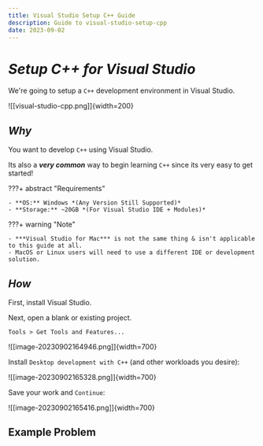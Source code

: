 ```yaml
---
title: Visual Studio Setup C++ Guide
description: Guide to visual-studio-setup-cpp
date: 2023-09-02
---
```


<!-- ## ***Nice to Know***
Information that you may want to know:

| *Topic*                         | *Link*                                      |
| ------------------------------- | -------------------------------------       |
| Computer Basics                 | [[Computer-Basics]]                         |
| Windows Basics                  | [[Windows]]                                 |
|                                 |                                             | -->

<!----------------------------------------------------------------------------->


# *Setup C++ for Visual Studio*

We're going to setup a `C++` development environment in Visual Studio.

![[visual-studio-cpp.png]]{width=200}

## *Why*

You want to develop `C++` using Visual Studio.

Its also a ***very common*** way to begin learning `C++` since its very easy to get started!

???+ abstract "Requirements"

    - **OS:** Windows *(Any Version Still Supported)*
    - **Storage:** ~20GB *(For Visual Studio IDE + Modules)*

???+ warning "Note"

    - ***Visual Studio for Mac*** is not the same thing & isn't applicable to this guide at all.
    - MacOS or Linux users will need to use a different IDE or development solution.

## *How*

First, install Visual Studio.

Next, open a blank or existing project.

`Tools > Get Tools and Features...`

![[image-20230902164946.png]]{width=700}

Install `Desktop development with C++` (and other workloads you desire):

![[image-20230902165328.png]]{width=700}

Save your work and `Continue`:

![[image-20230902165416.png]]{width=700}

## Example Problem

<!----------------------------------------------------------------------------->

<!-- ## ***Related***
Relevant information related to the concept:

| *Topic & Link*                       | *Why*                                 |
| ------------------------------------ | ------------------------------------- |
| [[PARENT]]                           | Subject Parent                        |
|                                      |                                       | -->

<!----------------------------------------------------------------------------->

<style>
    /* .md-footer__link--prev {
        display: none
    } */
    .md-footer__link--next {
        display: none
    }
</style>
